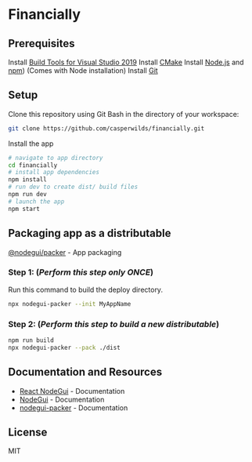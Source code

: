 # Financially

## Prerequisites

Install [Build Tools for Visual Studio 2019](https://visualstudio.microsoft.com/downloads)
Install [CMake](https://cmake.org/download/)
Install [Node.js](https://nodejs.org/en/download/) and [npm](http://npmjs.com)) (Comes with Node installation)
Install [Git](https://git-scm.com)

## Setup

Clone this repository using Git Bash in the directory of your workspace:

```bash
git clone https://github.com/casperwilds/financially.git
```

Install the app

```bash
# navigate to app directory
cd financially
# install app dependencies
npm install
# run dev to create dist/ build files
npm run dev
# launch the app
npm start
```

## Packaging app as a distributable

[@nodegui/packer](https://github.com/nodegui/packer) - App packaging

### Step 1: (_**Perform this step only ONCE**_)

Run this command to build the deploy directory.
```sh
npx nodegui-packer --init MyAppName
```

### Step 2: (_**Perform this step to build a new distributable**_)

```sh
npm run build
npx nodegui-packer --pack ./dist
```

## Documentation and Resources

- [React NodeGui](https://react.nodegui.org) - Documentation
- [NodeGui](https://nodegui.org) - Documentation
- [nodegui-packer](https://github.com/nodegui/packer) - Documentation

## License

MIT
